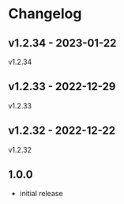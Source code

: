 # Changelog

## v1.2.34 - 2023-01-22

v1.2.34

## v1.2.33 - 2022-12-29

v1.2.33

## v1.2.32 - 2022-12-22

v1.2.32

## 1.0.0

- initial release
